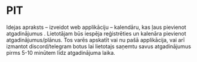 # PIT

Idejas apraksts – izveidot web applikāciju – kalendāru, kas ļaus pievienot atgadinājumus . Lietotājam būs iespēja reģistrēties un kalenāra pievienot atgadinājumus/plānus. Tos varēs apskatīt vai nu pašā applikācija, vai arī izmantot discord/telegram botus lai lietotajs saņemtu savus atgadinājumus pirms 5-10 minūtem līdz atgadinājuma laika.
